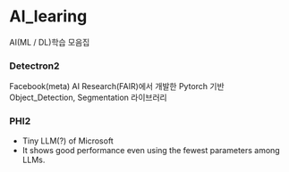# AI_learing
AI(ML / DL)학습 모음집

### Detectron2
Facebook(meta) AI Research(FAIR)에서 개발한 Pytorch 기반 Object_Detection, Segmentation 라이브러리<br>

### PHI2
- Tiny LLM(?) of Microsoft
- It shows good performance even using the fewest parameters among LLMs.
